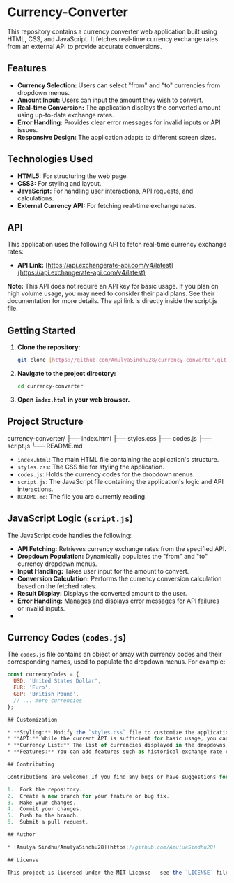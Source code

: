 # Currency-Converter

This repository contains a currency converter web application built using HTML, CSS, and JavaScript. It fetches real-time currency exchange rates from an external API to provide accurate conversions.

## Features

* **Currency Selection:** Users can select "from" and "to" currencies from dropdown menus.
* **Amount Input:** Users can input the amount they wish to convert.
* **Real-time Conversion:** The application displays the converted amount using up-to-date exchange rates.
* **Error Handling:** Provides clear error messages for invalid inputs or API issues.
* **Responsive Design:** The application adapts to different screen sizes.

## Technologies Used

* **HTML5:** For structuring the web page.
* **CSS3:** For styling and layout.
* **JavaScript:** For handling user interactions, API requests, and calculations.
* **External Currency API:** For fetching real-time exchange rates.

## API

This application uses the following API to fetch real-time currency exchange rates:

* **API Link:** [https://api.exchangerate-api.com/v4/latest](https://api.exchangerate-api.com/v4/latest)

**Note:** This API does not require an API key for basic usage. If you plan on high volume usage, you may need to consider their paid plans. See their documentation for more details. The api link is directly inside the script.js file.

## Getting Started

1.  **Clone the repository:**

    ```bash
    git clone [https://github.com/AmulyaSindhu28/currency-converter.git](https://github.com/AmulyaSindhu28/currency-converter.git)
    ```

2.  **Navigate to the project directory:**

    ```bash
    cd currency-converter
    ```

3.  **Open `index.html` in your web browser.**

## Project Structure

currency-converter/
├── index.html
├── styles.css
├── codes.js
├── script.js
└── README.md


* `index.html`: The main HTML file containing the application's structure.
* `styles.css`: The CSS file for styling the application.
* `codes.js`: Holds the currency codes for the dropdown menus.
* `script.js`: The JavaScript file containing the application's logic and API interactions.
* `README.md`: The file you are currently reading.

## JavaScript Logic (`script.js`)

The JavaScript code handles the following:

* **API Fetching:** Retrieves currency exchange rates from the specified API.
* **Dropdown Population:** Dynamically populates the "from" and "to" currency dropdown menus.
* **Input Handling:** Takes user input for the amount to convert.
* **Conversion Calculation:** Performs the currency conversion calculation based on the fetched rates.
* **Result Display:** Displays the converted amount to the user.
* **Error Handling:** Manages and displays error messages for API failures or invalid inputs.
* 
## Currency Codes (`codes.js`)

The `codes.js` file contains an object or array with currency codes and their corresponding names, used to populate the dropdown menus. For example:

```javascript
const currencyCodes = {
  USD: 'United States Dollar',
  EUR: 'Euro',
  GBP: 'British Pound',
  // ... more currencies
};

## Customization

* **Styling:** Modify the `styles.css` file to customize the application's appearance.
* **API:** While the current API is sufficient for basic usage, you can integrate with a different currency exchange rate API by modifying the `script.js` file.
* **Currency List:** The list of currencies displayed in the dropdowns can be modified within the JavaScript code.
* **Features:** You can add features such as historical exchange rate charts, currency conversion graphs, or user preferences.

## Contributing

Contributions are welcome! If you find any bugs or have suggestions for improvements, please feel free to open an issue or submit a pull request.

1.  Fork the repository.
2.  Create a new branch for your feature or bug fix.
3.  Make your changes.
4.  Commit your changes.
5.  Push to the branch.
6.  Submit a pull request.

## Author

* [Amulya Sindhu/AmulyaSindhu28](https://github.com/AmuluaSindhu28)

## License

This project is licensed under the MIT License - see the `LICENSE` file for details.
